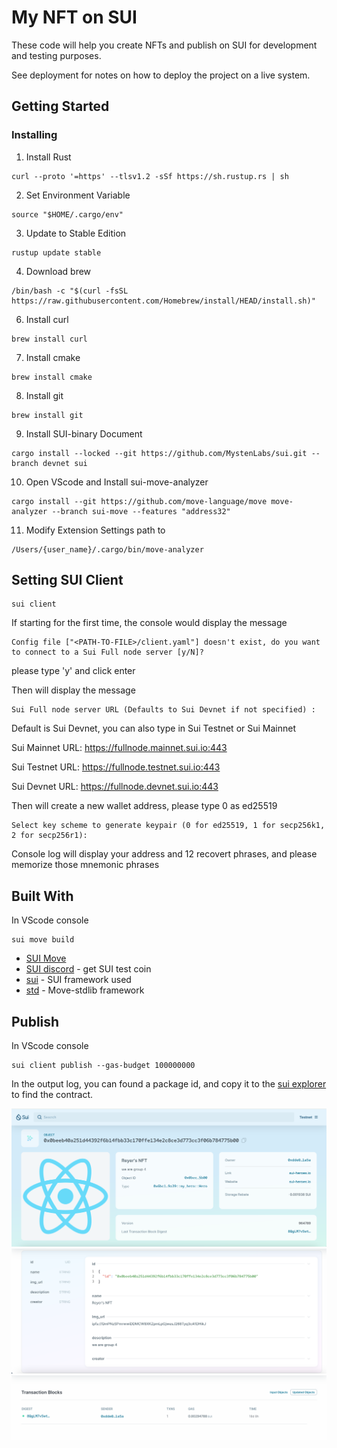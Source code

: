 # My NFT on SUI

These code will help you create NFTs and publish on SUI for development and testing purposes.

See deployment for notes on how to deploy the project on a live system.

## Getting Started

### Installing

1. Install Rust

```
curl --proto '=https' --tlsv1.2 -sSf https://sh.rustup.rs | sh
```

2. Set Environment Variable

```
source "$HOME/.cargo/env"
```

3. Update to Stable Edition

```
rustup update stable
```

4. Download brew

```
/bin/bash -c "$(curl -fsSL https://raw.githubusercontent.com/Homebrew/install/HEAD/install.sh)"
```

6. Install curl

```
brew install curl
```

7. Install cmake

```
brew install cmake
```

8. Install git

```
brew install git 
```

9. Install SUI-binary Document

```
cargo install --locked --git https://github.com/MystenLabs/sui.git --branch devnet sui
```

10. Open VScode and Install sui-move-analyzer

```
cargo install --git https://github.com/move-language/move move-analyzer --branch sui-move --features "address32"
```

11. Modify Extension Settings path to 

```
/Users/{user_name}/.cargo/bin/move-analyzer
```

## Setting SUI Client

```
sui client
```
If starting for the first time, the console would display the message

```
Config file ["<PATH-TO-FILE>/client.yaml"] doesn't exist, do you want to connect to a Sui Full node server [y/N]?
```

please type 'y' and click enter

Then will display the message

```
Sui Full node server URL (Defaults to Sui Devnet if not specified) :
```

Default is Sui Devnet, you can also type in Sui Testnet or Sui Mainnet

Sui Mainnet URL: https://fullnode.mainnet.sui.io:443

Sui Testnet URL: https://fullnode.testnet.sui.io:443

Sui Devnet URL: https://fullnode.devnet.sui.io:443

Then will create a new wallet address, please type 0 as ed25519

```
Select key scheme to generate keypair (0 for ed25519, 1 for secp256k1, 2 for secp256r1):
```

Console log will display your address and 12 recovert phrases, and please memorize those mnemonic phrases

## Built With

In VScode console

```
sui move build
```

* [SUI Move](https://github.com/MystenLabs/sui)
* [SUI discord](https://discord.com/invite/sui) - get SUI test coin
* [sui](https://github.com/MystenLabs/sui/tree/main/crates/sui-framework/packages/sui-framework/sources) - SUI framework used
* [std](https://github.com/MystenLabs/sui/tree/main/crates/sui-framework/packages/move-stdlib/sources) - Move-stdlib framework
## Publish

In VScode console

```
sui client publish --gas-budget 100000000
```

In the output log, you can found a package id, and copy it to the [sui explorer](https://suiexplorer.com/) to find the contract.

![NFT_onSUIscan](https://github.com/Rita94105/NFT_SUI/blob/master/img/NFT-basic.png)
![NFT_field](https://github.com/Rita94105/NFT_SUI/blob/master/img/NFT-field.png)
![NFT_transaction](https://github.com/Rita94105/NFT_SUI/blob/master/img/NFT-transaction.png)

